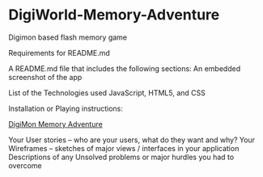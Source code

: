 # DigiWorld-Memory-Adventure
Digimon based flash memory game

Requirements for README.md

A README.md file that includes the following sections:
 An embedded screenshot of the app


 List of the Technologies used
 JavaScript, HTML5, and CSS
 
 Installation or Playing instructions:
 
 [DigiMon Memory Adventure](https://asifk87.github.io/DigiWorld-Memory-Adventure/)
 


 Your User stories – who are your users, what do they want and why?
 Your Wireframes – sketches of major views / interfaces in your application
 Descriptions of any Unsolved problems or major hurdles you had to overcome

 